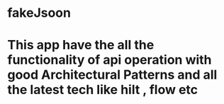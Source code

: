 # fakeJsoon

<h1>This app have the all the functionality of api operation with good Architectural Patterns and all the latest tech like hilt , flow etc</h1>
